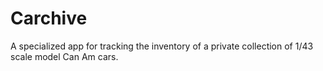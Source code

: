 # Carchive
A specialized app for tracking the inventory of a private collection of 1/43 scale model Can Am cars.
